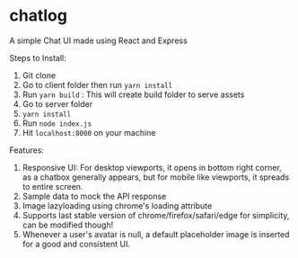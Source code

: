 # chatlog

A simple Chat UI made using React and Express

Steps to Install:

1. Git clone
2. Go to client folder then run `yarn install`
3. Run `yarn build` : This will create build folder to serve assets
4. Go to server folder
5. `yarn install`
6. Run `node index.js`
7. Hit `localhost:8000` on your machine

Features:

1. Responsive UI: For desktop viewports, it opens in bottom right corner, as a chatbox generally appears, but for mobile like
   viewports, it spreads to entire screen.
2. Sample data to mock the API response
3. Image lazyloading using chrome's loading attribute
4. Supports last stable version of chrome/firefox/safari/edge for simplicity, can be modified though!
5. Whenever a user's avatar is null, a default placeholder image is inserted for a good and consistent UI.
